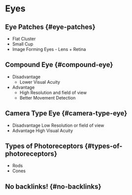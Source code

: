 # Eyes


## Eye Patches {#eye-patches}

-   Flat Cluster
-   Small Cup
-   Image Forming Eyes - Lens + Retina


## Compound Eye {#compound-eye}

-   Disadvantage
    -   Lower Visual Acuity
-   Advantage
    -   High Resolution and field of view
    -   Better Movement Detection


## Camera Type Eye {#camera-type-eye}

-   Disadvantage
    Low Resolution or field of view
-   Advantage
    High Visual Acuity


## Types of Photoreceptors {#types-of-photoreceptors}

-   Rods
-   Cones


## No backlinks! {#no-backlinks}

